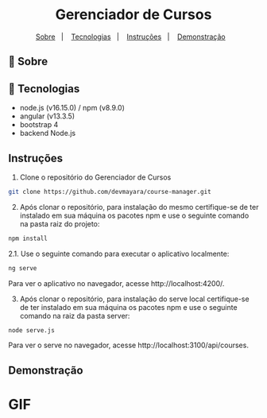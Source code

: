 <h1 align="center">Gerenciador de Cursos</h1>


<p align="center">
  <a href="#-sobre">Sobre</a>&nbsp;&nbsp;&nbsp;|&nbsp;&nbsp;&nbsp;
  <a href="#-tecnologias">Tecnologias</a>&nbsp;&nbsp;&nbsp;|&nbsp;&nbsp;&nbsp;
  <a href="#-instruções">Instruções</a>&nbsp;&nbsp;&nbsp;|&nbsp;&nbsp;&nbsp; 
  <a href="#demonstração">Demonstração</a>&nbsp;&nbsp;&nbsp;  
</p>


## 📖 Sobre



## 🚀 Tecnologias

* node.js (v16.15.0) / npm (v8.9.0)
* angular (v13.3.5)
* bootstrap 4
* backend Node.js


## Instruções

1. Clone o repositório do Gerenciador de Cursos

```bash
git clone https://github.com/devmayara/course-manager.git
```

2. Após clonar o repositório, para instalação do mesmo certifique-se de ter instalado em sua máquina os pacotes npm e use o seguinte comando na pasta raiz do projeto:

```bash
npm install
```
 
2.1. Use o seguinte comando para executar o aplicativo localmente:

```bash
ng serve
```
Para ver o aplicativo no navegador, acesse http://localhost:4200/. 

3. Após clonar o repositório, para instalação do serve local certifique-se de ter instalado em sua máquina os pacotes npm e use o seguinte comando na raiz da pasta server:

```bash
node serve.js
```
Para ver o serve no navegador, acesse http://localhost:3100/api/courses.


## Demonstração

# GIF
